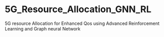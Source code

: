# 5G_Resource_Allocation_GNN_RL
5G resource Allocation for Enhanced Qos using Advanced Reinforcement Learning and Graph neural Network
